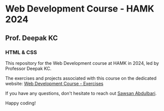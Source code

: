 # Web Development Course - HAMK 2024
## Prof. Deepak KC
### HTML & CSS
This repository for the Web Development course at HAMK in 2024, led by Professor Deepak KC.

The exercises and projects associated with this course on the dedicated website: [Web Development Course - Exercises](https://sawsanabdulbari.github.io/exercises24/)


If you have any questions, don't hesitate to reach out [Sawsan Abdulbari](https://www.linkedin.com/in/sawsan-abdulbari-5a4533104).

Happy coding!
